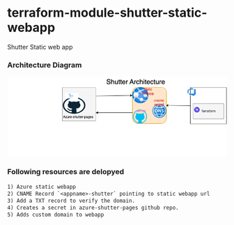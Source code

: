 # terraform-module-shutter-static-webapp
Shutter Static web app

### Architecture Diagram
![Architecture](shutter_architecture_diagram.drawio.png)

### Following resources are delopyed
    1) Azure static webapp
    2) CNAME Record `<appname>-shutter` pointing to static webapp url
    3) Add a TXT record to verify the domain. 
    4) Creates a secret in azure-shutter-pages github repo. 
    5) Adds custom domain to webapp   
